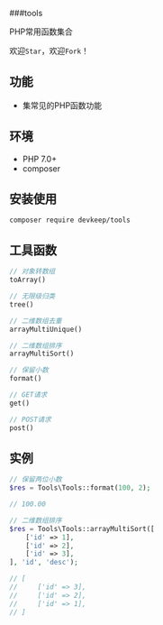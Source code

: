 ###tools

PHP常用函数集合

欢迎`Star`，欢迎`Fork`！

## 功能
- 集常见的PHP函数功能

## 环境
- PHP 7.0+
- composer

## 安装使用
```shell
composer require devkeep/tools
```


## 工具函数
```php
// 对象转数组  
toArray()

// 无限级归类 
tree()

// 二维数组去重
arrayMultiUnique()

// 二维数组排序
arrayMultiSort()

// 保留小数
format()

// GET请求
get()

// POST请求
post()
```

## 实例
```php
// 保留两位小数
$res = Tools\Tools::format(100, 2);

// 100.00

// 二维数组排序
$res = Tools\Tools::arrayMultiSort([
    ['id' => 1],
    ['id' => 2],
    ['id' => 3],
], 'id', 'desc');

// [
//     ['id' => 3],
//     ['id' => 2],
//     ['id' => 1],
// ]
```